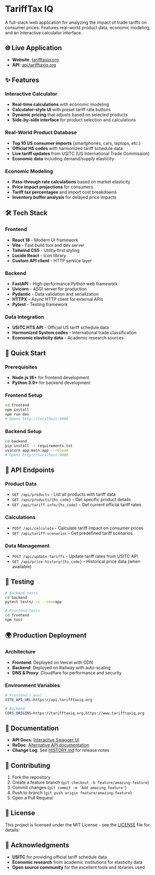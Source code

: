 # TariffTax IQ

A full-stack web application for analyzing the impact of trade tariffs on consumer prices. Features real-world product data, economic modeling, and an interactive calculator interface.

## 🌐 Live Application

- **Website**: [tarifftaxiq.org](https://tarifftaxiq.org)
- **API**: [api.tarifftaxiq.org](https://api.tarifftaxiq.org)

## ✨ Features

### Interactive Calculator
- **Real-time calculations** with economic modeling
- **Calculator-style UI** with preset tariff rate buttons
- **Dynamic pricing** that adjusts based on selected products
- **Side-by-side interface** for product selection and calculations

### Real-World Product Database
- **Top 10 US consumer imports** (smartphones, cars, laptops, etc.)
- **Official HS codes** with harmonized tariff schedule data
- **Live tariff updates** from USITC (US International Trade Commission)
- **Economic data** including demand/supply elasticity

### Economic Modeling
- **Pass-through rate calculations** based on market elasticity
- **Price impact projections** for consumers
- **Tariff tax percentages** and import cost breakdowns
- **Inventory buffer analysis** for delayed price impacts

## 🛠 Tech Stack

### Frontend
- **React 18** - Modern UI framework
- **Vite** - Fast build tool and dev server
- **Tailwind CSS** - Utility-first styling
- **Lucide React** - Icon library
- **Custom API client** - HTTP service layer

### Backend
- **FastAPI** - High-performance Python web framework
- **Uvicorn** - ASGI server for production
- **Pydantic** - Data validation and serialization
- **HTTPX** - Async HTTP client for external APIs
- **Pytest** - Testing framework

### Data Integration
- **USITC HTS API** - Official US tariff schedule data
- **Harmonized System codes** - International trade classification
- **Economic elasticity data** - Academic research sources

## 🚀 Quick Start

### Prerequisites
- **Node.js 18+** for frontend development
- **Python 3.9+** for backend development

### Frontend Setup
```bash
cd frontend
npm install
npm run dev
# Opens http://localhost:3000
```

### Backend Setup
```bash
cd backend
pip install -r requirements.txt
uvicorn app.main:app --reload
# Opens http://localhost:8000
```

## 📡 API Endpoints

### Product Data
- `GET /api/products` - List all products with tariff data
- `GET /api/products/{hs_code}` - Get specific product details
- `GET /api/tariff-info/{hs_code}` - Get current official tariff rates

### Calculations
- `POST /api/calculate` - Calculate tariff impact on consumer prices
- `GET /api/tariff-scenarios` - Get predefined tariff scenarios

### Data Management
- `POST /api/update-tariffs` - Update tariff rates from USITC API
- `GET /api/price-history/{hs_code}` - Historical price data (when available)

## 🧪 Testing

```bash
# Backend tests
cd backend
pytest tests/ -v --cov=app

# Frontend tests
cd frontend
npm test
```

## 🌍 Production Deployment

### Architecture
- **Frontend**: Deployed on Vercel with CDN
- **Backend**: Deployed on Railway with auto-scaling
- **DNS & Proxy**: Cloudflare for performance and security

### Environment Variables
```bash
# Frontend (.env)
VITE_API_URL=https://api.tarifftaxiq.org

# Backend
CORS_ORIGINS=https://tarifftaxiq.org,https://www.tarifftaxiq.org
```

## 📖 Documentation

- **API Docs**: [Interactive Swagger UI](https://api.tarifftaxiq.org/docs)
- **ReDoc**: [Alternative API documentation](https://api.tarifftaxiq.org/redoc)
- **Change Log**: See [HISTORY.md](./HISTORY.md) for release notes

## 🤝 Contributing

1. Fork the repository
2. Create a feature branch (`git checkout -b feature/amazing-feature`)
3. Commit changes (`git commit -m 'Add amazing feature'`)
4. Push to branch (`git push origin feature/amazing-feature`)
5. Open a Pull Request

## 📄 License

This project is licensed under the MIT License - see the [LICENSE](LICENSE) file for details.

## 🙏 Acknowledgments

- **USITC** for providing official tariff schedule data
- **Economic research** from academic institutions for elasticity data
- **Open source community** for the excellent tools and libraries used

